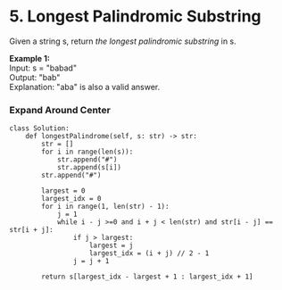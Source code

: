 # 5. Longest Palindromic Substring

Given a string s, return *the longest palindromic substring* in s.

**Example 1:**  
Input: s = "babad"  
Output: "bab"  
Explanation: "aba" is also a valid answer.

### Expand Around Center
```python3
class Solution:
    def longestPalindrome(self, s: str) -> str:
        str = []
        for i in range(len(s)):
            str.append("#")
            str.append(s[i])
        str.append("#")
        
        largest = 0
        largest_idx = 0
        for i in range(1, len(str) - 1):
            j = 1
            while i - j >=0 and i + j < len(str) and str[i - j] == str[i + j]:
                if j > largest:
                    largest = j
                    largest_idx = (i + j) // 2 - 1
                j = j + 1
        
        return s[largest_idx - largest + 1 : largest_idx + 1]
```
